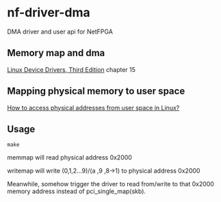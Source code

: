 # nf-driver-dma
DMA driver and user api for NetFPGA

## Memory map and dma
[Linux Device Drivers, Third Edition](https://lwn.net/Kernel/LDD3/) chapter 15

## Mapping physical memory to user space
[How to access physical addresses from user space in Linux?](https://stackoverflow.com/questions/12827948/mapping-a-physical-device-to-a-pointer-in-user-space)

## Usage
`make`

memmap will read physical address 0x2000

writemap will write (0,1,2...9)/(a ,9 ,8->1) to physical address 0x2000

Meanwhile, somehow trigger the driver to read from/write to 
that 0x2000 memory address instead of pci_single_map(skb).
